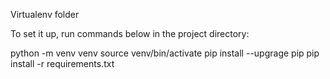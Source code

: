 Virtualenv folder

To set it up, run commands below in the project directory:

python -m venv venv
source venv/bin/activate
pip install --upgrage pip
pip install -r requirements.txt

